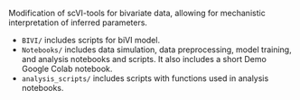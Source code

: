 Modification of scVI-tools for bivariate data, allowing for mechanistic interpretation of inferred parameters.

* `BIVI/` includes scripts for biVI model.
* `Notebooks/` includes data simulation, data preprocessing, model training, and analysis notebooks and scripts. It also includes a short Demo Google Colab notebook.
* `analysis_scripts/` includes scripts with functions used in analysis notebooks. 
